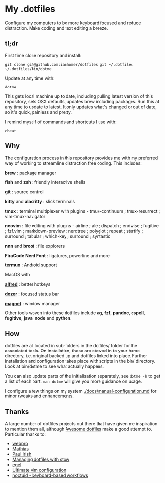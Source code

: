 # My .dotfiles

Configure my computers to be more keyboard focused and reduce distraction. Make
coding and text editing a breeze.

## tl;dr

First time clone repository and install:

    git clone git@github.com:ianhomer/dotfiles.git ~/.dotfiles
    ~/.dotfiles/bin/dotme

Update at any time with:

    dotme

This gets local machine up to date, including pulling latest version of this
repository, sets OSX defaults, updates brew including packages. Run this at any
time to update to latest. It only updates what's changed or out of date, so
it's quick, painless and pretty.

I remind myself of commands and shortcuts I use with:

    cheat

## Why

The configuration process in this repository provides me with my preferred way
of working to streamline distraction free coding. This includes:

**brew**
: package manager

**fish** and **zsh**
: friendly interactive shells

**git**
: source control

**kitty** and **alacritty**
: slick terminals

**tmux**
: terminal multiplexer with plugins - tmux-continuum ; tmux-resurrect ; vim-tmux-navigator

**neovim**
: file editing with plugins - airline ; ale ; dispatch ; endwise ; fugitive ;
  fzf.vim ; markdown-preview ; nerdtree ; polyglot ; repeat ; startify ;
  surround ; tabular ; which-key ; surround ; syntastic

**nnn** and **broot**
: file explorers

**FiraCode Nerd Font**
: ligatures, powerline and more

**termux**
: Android support

MacOS with

**[alfred](https://www.alfredapp.com/)**
: better hotkeys

**[dozer](https://github.com/Mortennn/Dozer)**
: focused status bar

**[magnet](https://magnet.crowdcafe.com/)**
: window manager

Other tools woven into these dotfiles include **ag**, **fzf**, **pandoc**,
**cspell**, **fugitive**, **java**, **node** and **python**.

## How

dotfiles are all located in sub-folders in the dotfiles/ folder for the
associated tools. On installation, these are stowed in to your home directory,
i.e. original backed up and dotfiles linked into place. Further installation and
configuration takes place with scripts in the bin/ directory.  Look at bin/dotme
to see what actually happens.

You can also update parts of the initialisation separately, see `dotme -h` to
get a list of each part. `man dotme` will give you more guidance on usage.

I configure a few things on my system [./docs/manual-configuration.md](manually)
for minor tweaks and enhancements.

## Thanks

A large number of dotfiles projects out there that have given me inspiration to
mention them all, although [Awesome
dotfiles](https://github.com/webpro/awesome-dotfiles) make a good attempt to.
Particular thanks to:

- [webpro](https://github.com/webpro/dotfiles)
- [Mathias](https://github.com/mathiasbynens/dotfiles)
- [Paul Irish](https://github.com/paulirish/dotfiles)
- [Managing dotfiles with
  stow](https://alexpearce.me/2016/02/managing-dotfiles-with-stow/)
- [egel](https://github.com/egel/dotfiles)
- [Ultimate vim configuration](https://github.com/amix/vimrc)
- [noctuid - keyboard-based workflows](https://github.com/noctuid/dotfiles)
